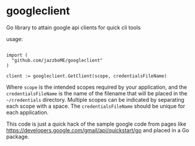 # googleclient
Go library to attain google api clients for quick cli tools

usage:

```golang

import (
  "github.com/jazzboME/googleclient"
)

client := googleclient.GetClient(scope, credentialsFileName)
```

Where `scope` is the intended scopes required by your application, and the `credentialsFileName` is the name of the filename that will be placed in the `~/credentials` directory. Multiple scopes can be indicated by separating each scope with a space. The `credentialsFileName` should be unique for each application.

This code is just a quick hack of the sample google code from pages like https://developers.google.com/gmail/api/quickstart/go and placed in a Go package. 
